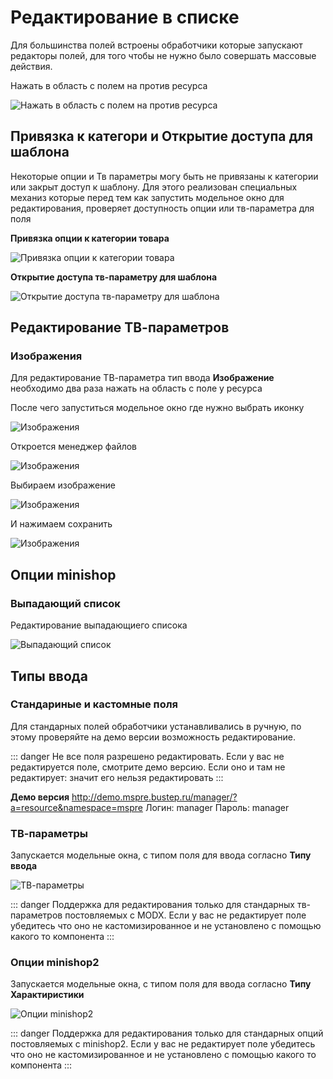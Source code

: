 # Редактирование в списке

Для большинства полей встроены обработчики которые запускают редакторы полей, для того чтобы не нужно было совершать массовые действия.

Нажать в область с полем на против ресурса

![Нажать в область с полем на против ресурса](https://file.modx.pro/files/4/0/6/406d8e3d02910f5f1d4894a78d5d3a9d.png)

## Привязка к категори и Открытие доступа для шаблона

Некоторые опции и Тв параметры могу быть не привязаны к категории или закрыт доступ к шаблону.
Для этого реализован специальных механиз которые перед тем как запустить модельное окно для редактирования, проверяет
доступность опции или тв-параметра для поля

**Привязка опции к категории товара**

![Привязка опции к категории товара](https://file.modx.pro/files/5/0/a/50a847a5f2c8772ba62d17d0d616f3ca.png)

**Открытие доступа тв-параметру для шаблона**

![Открытие доступа тв-параметру для шаблона](https://file.modx.pro/files/b/2/2/b22356e55357248604dc88a56eae8181.png)

## Редактирование ТВ-параметров

### Изображения

Для редактирование ТВ-параметра тип ввода **Изображение** необходимо два раза нажать на область с поле у ресурса

После чего запуститься модельное окно где нужно выбрать иконку

![Изображения](https://file.modx.pro/files/c/7/f/c7ffeb8db9a83f8e812cd23c1a4b96d9.png)

Откроется менеджер файлов

![Изображения](https://file.modx.pro/files/8/7/a/87a523add8d4914ec3697857a020026b.png)

Выбираем изображение

![Изображения](https://file.modx.pro/files/a/c/9/ac9b34fdce5d22108372e03aaed65d52.png)

И нажимаем сохранить

![Изображения](https://file.modx.pro/files/0/5/2/052be935f304bf8a2858784bc26ef006.png)

## Опции minishop

### Выпадающий список

Редактирование выпадающиего списока

![Выпадающий список](https://file.modx.pro/files/0/f/d/0fd97d7b623ce9cd2b206f36ab46b6df.png)

## Типы ввода

### Стандариные и кастомные поля

Для стандарных полей обработчики устанавливались в ручную, по этому проверяйте на демо версии возможность редактирование.

::: danger
Не все поля разрешено редактировать. Если у вас не редактируется поле, смотрите демо версию. Если оно и там не редактирует: значит его нельзя редактировать
:::

**Демо версия**
<http://demo.mspre.bustep.ru/manager/?a=resource&namespace=mspre>
Логин: manager
Пароль: manager

### ТВ-параметры

Запускается модельные окна, с типом поля для ввода согласно **Типу ввода**

![ТВ-параметры](https://file.modx.pro/files/7/3/c/73cbd6ee3bb6e444489cba32f352b1ff.png)

::: danger
Поддержка для редактирования только для стандарных тв-параметров постовляемых с MODX. Если у вас не редактирует поле убедитесь что оно не кастомизированное и не установлено с помощью какого то компонента
:::

### Опции minishop2

Запускается модельные окна, с типом поля для ввода согласно **Типу Характиристики**

![Опции minishop2](https://file.modx.pro/files/7/3/c/73cbd6ee3bb6e444489cba32f352b1ff.png)

::: danger
Поддержка для редактирования только для стандарных опций постовляемых с minishop2. Если у вас не редактирует поле убедитесь что оно не кастомизированное и не установлено с помощью какого то компонента
:::

